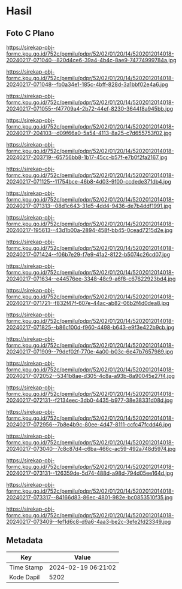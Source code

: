 # Hasil

## Foto C Plano

https://sirekap-obj-formc.kpu.go.id/752c/pemilu/pdpr/52/02/01/20/14/5202012014018-20240217-071040--820d4ce6-39a4-4b4c-8ae9-74774999784a.jpg

https://sirekap-obj-formc.kpu.go.id/752c/pemilu/pdpr/52/02/01/20/14/5202012014018-20240217-071048--fb0a34e1-185c-4bff-828d-3a1bbf02e4a6.jpg

https://sirekap-obj-formc.kpu.go.id/752c/pemilu/pdpr/52/02/01/20/14/5202012014018-20240217-071055--f47709a4-2b72-44ef-8230-3644f8a945bb.jpg

https://sirekap-obj-formc.kpu.go.id/752c/pemilu/pdpr/52/02/01/20/14/5202012014018-20240217-204103--d09f66a0-5a54-4113-8a25-c7d655753f02.jpg

https://sirekap-obj-formc.kpu.go.id/752c/pemilu/pdpr/52/02/01/20/14/5202012014018-20240217-203719--65756bb8-1b17-45cc-b57f-e7b0f2fa2167.jpg

https://sirekap-obj-formc.kpu.go.id/752c/pemilu/pdpr/52/02/01/20/14/5202012014018-20240217-071125--11754bce-46b8-4d03-9f00-ccdede371db4.jpg

https://sirekap-obj-formc.kpu.go.id/752c/pemilu/pdpr/52/02/01/20/14/5202012014018-20240217-071313--08d1c643-31d5-4dd4-9436-de7b4ddf1991.jpg

https://sirekap-obj-formc.kpu.go.id/752c/pemilu/pdpr/52/02/01/20/14/5202012014018-20240217-195613--43d1b00a-2894-458f-bb45-0cead7215d2e.jpg

https://sirekap-obj-formc.kpu.go.id/752c/pemilu/pdpr/52/02/01/20/14/5202012014018-20240217-071424--f06b7e29-f7e9-41a2-8122-b5074c26cd07.jpg

https://sirekap-obj-formc.kpu.go.id/752c/pemilu/pdpr/52/02/01/20/14/5202012014018-20240217-071634--e44576ee-3348-48c9-a6f8-c67622923bd4.jpg

https://sirekap-obj-formc.kpu.go.id/752c/pemilu/pdpr/52/02/01/20/14/5202012014018-20240217-071721--f832f47f-607e-44ac-ab82-06b2f4d0dea8.jpg

https://sirekap-obj-formc.kpu.go.id/752c/pemilu/pdpr/52/02/01/20/14/5202012014018-20240217-071825--b86c100d-f960-4498-b643-e9f3e422b9cb.jpg

https://sirekap-obj-formc.kpu.go.id/752c/pemilu/pdpr/52/02/01/20/14/5202012014018-20240217-071909--79def02f-770e-4a00-b03c-6e47b7657989.jpg

https://sirekap-obj-formc.kpu.go.id/752c/pemilu/pdpr/52/02/01/20/14/5202012014018-20240217-072052--5341b8ae-d305-4c8a-a93b-8a90045e27f4.jpg

https://sirekap-obj-formc.kpu.go.id/752c/pemilu/pdpr/52/02/01/20/14/5202012014018-20240217-072131--f2134eec-3db0-4435-b977-38e38331d08d.jpg

https://sirekap-obj-formc.kpu.go.id/752c/pemilu/pdpr/52/02/01/20/14/5202012014018-20240217-072956--7b8e4b9c-80ee-4d47-8111-ccfc47fcdd46.jpg

https://sirekap-obj-formc.kpu.go.id/752c/pemilu/pdpr/52/02/01/20/14/5202012014018-20240217-073040--7c8c87d4-c6ba-466c-ac59-492a748d5974.jpg

https://sirekap-obj-formc.kpu.go.id/752c/pemilu/pdpr/52/02/01/20/14/5202012014018-20240217-073131--126359de-5d74-488d-a98d-794d05ee164d.jpg

https://sirekap-obj-formc.kpu.go.id/752c/pemilu/pdpr/52/02/01/20/14/5202012014018-20240217-073317--84166d83-86ec-4801-982e-bc0853510f35.jpg

https://sirekap-obj-formc.kpu.go.id/752c/pemilu/pdpr/52/02/01/20/14/5202012014018-20240217-073409--fef1d6c8-d9a6-4aa3-be2c-3efe2fd23349.jpg


## Metadata

| Key        | Value               |
| ---------- | ------------------- |
| Time Stamp | 2024-02-19 06:21:02 |
| Kode Dapil | 5202                |



